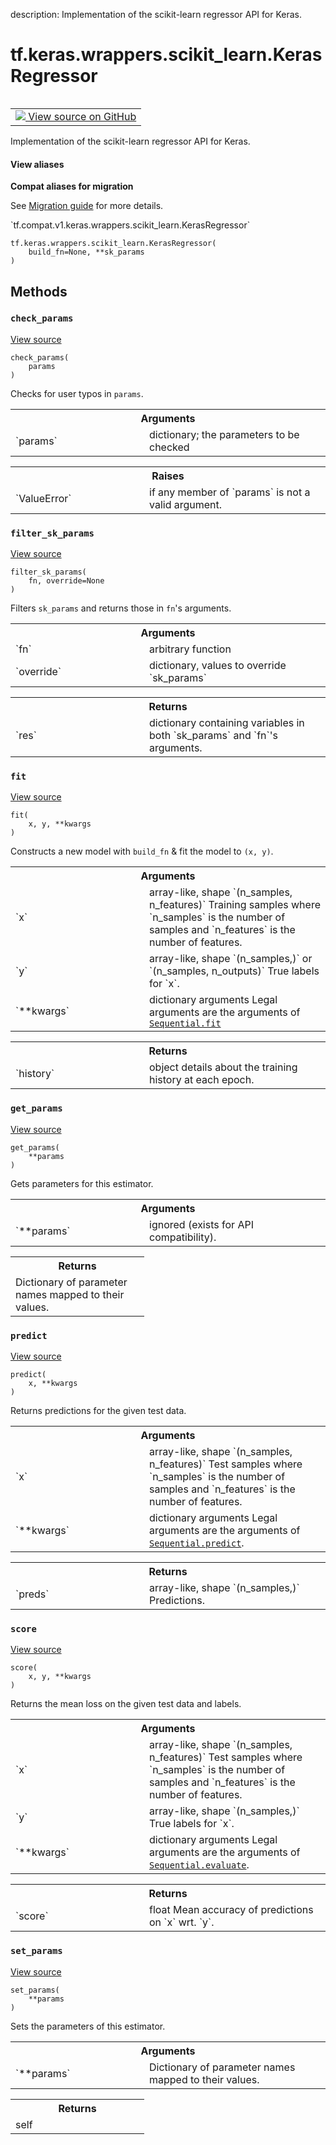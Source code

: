 description: Implementation of the scikit-learn regressor API for Keras.

<div itemscope itemtype="http://developers.google.com/ReferenceObject">
<meta itemprop="name" content="tf.keras.wrappers.scikit_learn.KerasRegressor" />
<meta itemprop="path" content="Stable" />
<meta itemprop="property" content="__init__"/>
<meta itemprop="property" content="check_params"/>
<meta itemprop="property" content="filter_sk_params"/>
<meta itemprop="property" content="fit"/>
<meta itemprop="property" content="get_params"/>
<meta itemprop="property" content="predict"/>
<meta itemprop="property" content="score"/>
<meta itemprop="property" content="set_params"/>
</div>

# tf.keras.wrappers.scikit_learn.KerasRegressor

<!-- Insert buttons and diff -->

<table class="tfo-notebook-buttons tfo-api nocontent" align="left">
<td>
  <a target="_blank" href="https://github.com/tensorflow/tensorflow/blob/r2.3/tensorflow/python/keras/wrappers/scikit_learn.py#L314-L355">
    <img src="https://www.tensorflow.org/images/GitHub-Mark-32px.png" />
    View source on GitHub
  </a>
</td>
</table>



Implementation of the scikit-learn regressor API for Keras.

<section class="expandable">
  <h4 class="showalways">View aliases</h4>
  <p>
<b>Compat aliases for migration</b>
<p>See
<a href="https://www.tensorflow.org/guide/migrate">Migration guide</a> for
more details.</p>
<p>`tf.compat.v1.keras.wrappers.scikit_learn.KerasRegressor`</p>
</p>
</section>

<pre class="devsite-click-to-copy prettyprint lang-py tfo-signature-link">
<code>tf.keras.wrappers.scikit_learn.KerasRegressor(
    build_fn=None, **sk_params
)
</code></pre>



<!-- Placeholder for "Used in" -->
  

## Methods

<h3 id="check_params"><code>check_params</code></h3>

<a target="_blank" href="https://github.com/tensorflow/tensorflow/blob/r2.3/tensorflow/python/keras/wrappers/scikit_learn.py#L79-L106">View source</a>

<pre class="devsite-click-to-copy prettyprint lang-py tfo-signature-link">
<code>check_params(
    params
)
</code></pre>

Checks for user typos in `params`.


<!-- Tabular view -->
 <table class="responsive fixed orange">
<colgroup><col width="214px"><col></colgroup>
<tr><th colspan="2">Arguments</th></tr>

<tr>
<td>
`params`
</td>
<td>
dictionary; the parameters to be checked
</td>
</tr>
</table>



<!-- Tabular view -->
 <table class="responsive fixed orange">
<colgroup><col width="214px"><col></colgroup>
<tr><th colspan="2">Raises</th></tr>

<tr>
<td>
`ValueError`
</td>
<td>
if any member of `params` is not a valid argument.
</td>
</tr>
</table>



<h3 id="filter_sk_params"><code>filter_sk_params</code></h3>

<a target="_blank" href="https://github.com/tensorflow/tensorflow/blob/r2.3/tensorflow/python/keras/wrappers/scikit_learn.py#L170-L187">View source</a>

<pre class="devsite-click-to-copy prettyprint lang-py tfo-signature-link">
<code>filter_sk_params(
    fn, override=None
)
</code></pre>

Filters `sk_params` and returns those in `fn`'s arguments.


<!-- Tabular view -->
 <table class="responsive fixed orange">
<colgroup><col width="214px"><col></colgroup>
<tr><th colspan="2">Arguments</th></tr>

<tr>
<td>
`fn`
</td>
<td>
arbitrary function
</td>
</tr><tr>
<td>
`override`
</td>
<td>
dictionary, values to override `sk_params`
</td>
</tr>
</table>



<!-- Tabular view -->
 <table class="responsive fixed orange">
<colgroup><col width="214px"><col></colgroup>
<tr><th colspan="2">Returns</th></tr>

<tr>
<td>
`res`
</td>
<td>
dictionary containing variables
in both `sk_params` and `fn`'s arguments.
</td>
</tr>
</table>



<h3 id="fit"><code>fit</code></h3>

<a target="_blank" href="https://github.com/tensorflow/tensorflow/blob/r2.3/tensorflow/python/keras/wrappers/scikit_learn.py#L134-L168">View source</a>

<pre class="devsite-click-to-copy prettyprint lang-py tfo-signature-link">
<code>fit(
    x, y, **kwargs
)
</code></pre>

Constructs a new model with `build_fn` & fit the model to `(x, y)`.


<!-- Tabular view -->
 <table class="responsive fixed orange">
<colgroup><col width="214px"><col></colgroup>
<tr><th colspan="2">Arguments</th></tr>

<tr>
<td>
`x`
</td>
<td>
array-like, shape `(n_samples, n_features)`
Training samples where `n_samples` is the number of samples
and `n_features` is the number of features.
</td>
</tr><tr>
<td>
`y`
</td>
<td>
array-like, shape `(n_samples,)` or `(n_samples, n_outputs)`
True labels for `x`.
</td>
</tr><tr>
<td>
`**kwargs`
</td>
<td>
dictionary arguments
Legal arguments are the arguments of <a href="../../../../tf/keras/Model.md#fit"><code>Sequential.fit</code></a>
</td>
</tr>
</table>



<!-- Tabular view -->
 <table class="responsive fixed orange">
<colgroup><col width="214px"><col></colgroup>
<tr><th colspan="2">Returns</th></tr>

<tr>
<td>
`history`
</td>
<td>
object
details about the training history at each epoch.
</td>
</tr>
</table>



<h3 id="get_params"><code>get_params</code></h3>

<a target="_blank" href="https://github.com/tensorflow/tensorflow/blob/r2.3/tensorflow/python/keras/wrappers/scikit_learn.py#L108-L119">View source</a>

<pre class="devsite-click-to-copy prettyprint lang-py tfo-signature-link">
<code>get_params(
    **params
)
</code></pre>

Gets parameters for this estimator.


<!-- Tabular view -->
 <table class="responsive fixed orange">
<colgroup><col width="214px"><col></colgroup>
<tr><th colspan="2">Arguments</th></tr>

<tr>
<td>
`**params`
</td>
<td>
ignored (exists for API compatibility).
</td>
</tr>
</table>



<!-- Tabular view -->
 <table class="responsive fixed orange">
<colgroup><col width="214px"><col></colgroup>
<tr><th colspan="2">Returns</th></tr>
<tr class="alt">
<td colspan="2">
Dictionary of parameter names mapped to their values.
</td>
</tr>

</table>



<h3 id="predict"><code>predict</code></h3>

<a target="_blank" href="https://github.com/tensorflow/tensorflow/blob/r2.3/tensorflow/python/keras/wrappers/scikit_learn.py#L318-L333">View source</a>

<pre class="devsite-click-to-copy prettyprint lang-py tfo-signature-link">
<code>predict(
    x, **kwargs
)
</code></pre>

Returns predictions for the given test data.


<!-- Tabular view -->
 <table class="responsive fixed orange">
<colgroup><col width="214px"><col></colgroup>
<tr><th colspan="2">Arguments</th></tr>

<tr>
<td>
`x`
</td>
<td>
array-like, shape `(n_samples, n_features)`
Test samples where `n_samples` is the number of samples
and `n_features` is the number of features.
</td>
</tr><tr>
<td>
`**kwargs`
</td>
<td>
dictionary arguments
Legal arguments are the arguments of <a href="../../../../tf/keras/Model.md#predict"><code>Sequential.predict</code></a>.
</td>
</tr>
</table>



<!-- Tabular view -->
 <table class="responsive fixed orange">
<colgroup><col width="214px"><col></colgroup>
<tr><th colspan="2">Returns</th></tr>

<tr>
<td>
`preds`
</td>
<td>
array-like, shape `(n_samples,)`
Predictions.
</td>
</tr>
</table>



<h3 id="score"><code>score</code></h3>

<a target="_blank" href="https://github.com/tensorflow/tensorflow/blob/r2.3/tensorflow/python/keras/wrappers/scikit_learn.py#L335-L355">View source</a>

<pre class="devsite-click-to-copy prettyprint lang-py tfo-signature-link">
<code>score(
    x, y, **kwargs
)
</code></pre>

Returns the mean loss on the given test data and labels.


<!-- Tabular view -->
 <table class="responsive fixed orange">
<colgroup><col width="214px"><col></colgroup>
<tr><th colspan="2">Arguments</th></tr>

<tr>
<td>
`x`
</td>
<td>
array-like, shape `(n_samples, n_features)`
Test samples where `n_samples` is the number of samples
and `n_features` is the number of features.
</td>
</tr><tr>
<td>
`y`
</td>
<td>
array-like, shape `(n_samples,)`
True labels for `x`.
</td>
</tr><tr>
<td>
`**kwargs`
</td>
<td>
dictionary arguments
Legal arguments are the arguments of <a href="../../../../tf/keras/Model.md#evaluate"><code>Sequential.evaluate</code></a>.
</td>
</tr>
</table>



<!-- Tabular view -->
 <table class="responsive fixed orange">
<colgroup><col width="214px"><col></colgroup>
<tr><th colspan="2">Returns</th></tr>

<tr>
<td>
`score`
</td>
<td>
float
Mean accuracy of predictions on `x` wrt. `y`.
</td>
</tr>
</table>



<h3 id="set_params"><code>set_params</code></h3>

<a target="_blank" href="https://github.com/tensorflow/tensorflow/blob/r2.3/tensorflow/python/keras/wrappers/scikit_learn.py#L121-L132">View source</a>

<pre class="devsite-click-to-copy prettyprint lang-py tfo-signature-link">
<code>set_params(
    **params
)
</code></pre>

Sets the parameters of this estimator.


<!-- Tabular view -->
 <table class="responsive fixed orange">
<colgroup><col width="214px"><col></colgroup>
<tr><th colspan="2">Arguments</th></tr>

<tr>
<td>
`**params`
</td>
<td>
Dictionary of parameter names mapped to their values.
</td>
</tr>
</table>



<!-- Tabular view -->
 <table class="responsive fixed orange">
<colgroup><col width="214px"><col></colgroup>
<tr><th colspan="2">Returns</th></tr>
<tr class="alt">
<td colspan="2">
self
</td>
</tr>

</table>





